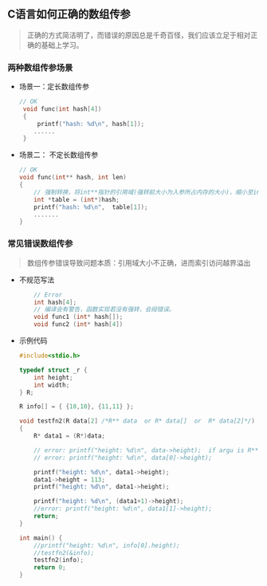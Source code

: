 ## <b>C语言如何正确的数组传参</b> ##
> 正确的方式简洁明了，而错误的原因总是千奇百怪，我们应该立足于相对正确的基础上学习。

### <b>两种数组传参场景</b> ###
-  场景一：定长数组传参
    ```C
    // OK
     void func(int hash[4]) 
     {
         printf("hash: %d\n", hash[1]);
        ......   
     }
    ```
-  场景二： 不定长数组传参
    ```C
    // OK
    void func(int** hash, int len)
    {
        // 强制转换，将int**指针的引用域(强转前大小为入参所占内存的大小)，缩小至int大小
        int *table = (int*)hash;
        printf("hash: %d\n",  table[1]);
        .......
    }
     ```

 ### <b>常见错误数组传参</b> ###

>  数组传参错误导致问题本质：引用域大小不正确，进而索引访问越界溢出

- 不规范写法
        
    ```C
        // Error
        int hash[4];
        // 编译会有警告，函数实现若没有强转，会段错误。
        void func1 (int* hash[]);
        void func2 (int* hash[4])
    ```

- 示例代码
    ```C
    #include<stdio.h>

    typedef struct _r {
        int height;
        int width;
    } R;

    R info[] = { {10,10}, {11,11} };

    void testfn2(R data[2] /*R** data  or R* data[]  or  R* data[2]*/) 
    {
        R* data1 = (R*)data;

        // error: printf("height: %d\n", data->height);  if argu is R** data,  without cast.
        // error: printf("height: %d\n", data[0]->height);

        printf("height: %d\n", data1->height);
        data1->height = 113;
        printf("height: %d\n", data1->height);

        printf("height: %d\n", (data1+1)->height);
        //error: printf("height: %d\n", data1[1]->height);
        return;
    }

    int main() {
        //printf("height: %d\n", info[0].height);
        //testfn2(&info);
        testfn2(info);
        return 0;
    }

    ```